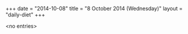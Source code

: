 +++
date = "2014-10-08"
title = "8 October 2014 (Wednesday)"
layout = "daily-diet"
+++

\<no entries\>